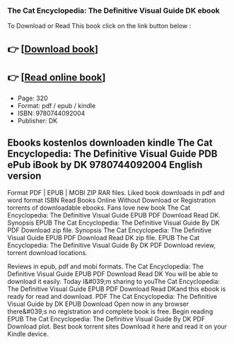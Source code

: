 ### The Cat Encyclopedia: The Definitive Visual Guide DK ebook

To Download or Read This book click on the link button below :

## 👉  [**[Download book](http://filesbooks.info/download.php?group=book&from=github.com&id=703018&lnk=1081 "Download book")**]

## 👉  [**[Read online book](http://filesbooks.info/download.php?group=book&from=github.com&id=703018&lnk=1081 "Read online book")**]


* Page: 320
* Format: pdf / epub / kindle
* ISBN: 9780744092004
* Publisher: DK



## Ebooks kostenlos downloaden kindle The Cat Encyclopedia: The Definitive Visual Guide PDB ePub iBook by DK 9780744092004 English version


Format PDF | EPUB | MOBI ZIP RAR files. Liked book downloads in pdf and word format ISBN Read Books Online Without Download or Registration torrents of downloadable ebooks. Fans love new book The Cat Encyclopedia: The Definitive Visual Guide EPUB PDF Download Read DK. Synopsis EPUB The Cat Encyclopedia: The Definitive Visual Guide By DK PDF Download zip file. Synopsis The Cat Encyclopedia: The Definitive Visual Guide EPUB PDF Download Read DK zip file. EPUB The Cat Encyclopedia: The Definitive Visual Guide By DK PDF Download review, torrent download locations.

Reviews in epub, pdf and mobi formats. The Cat Encyclopedia: The Definitive Visual Guide EPUB PDF Download Read DK You will be able to download it easily. Today I&amp;#039;m sharing to youThe Cat Encyclopedia: The Definitive Visual Guide EPUB PDF Download Read DKand this ebook is ready for read and download. PDF The Cat Encyclopedia: The Definitive Visual Guide by DK EPUB Download Open now in any browser there&amp;#039;s no registration and complete book is free. Begin reading EPUB The Cat Encyclopedia: The Definitive Visual Guide By DK PDF Download plot. Best book torrent sites Download it here and read it on your Kindle device.





